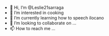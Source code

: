 - 👋 Hi, I’m @Leslie21sarraga
- 👀 I’m interested in cooking
- 🌱 I’m currently learning how to speech ilocano
- 💞️ I’m looking to collaborate on ...
- 📫 How to reach me ...

<!---
Leslie21sarraga/Leslie21sarraga is a ✨ special ✨ repository because its `README.md` (this file) appears on your GitHub profile.
You can click the Preview link to take a look at your changes.
--->

